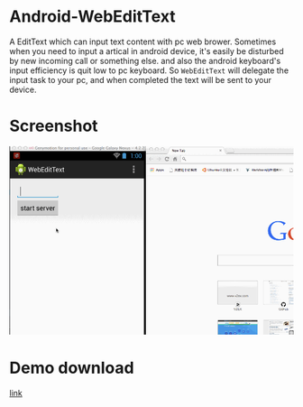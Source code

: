 Android-WebEditText
===================

A EditText which can input text content with pc web brower.
Sometimes when you need to input a artical in android device, it's easily be disturbed by new incoming call or something else. and also the android keyboard's input efficiency is quit low to pc keyboard.
So `WebEditText` will delegate the input task to your pc, and when completed the text will be sent to your device.

Screenshot
=====
![](./slide2.gif)

Demo download
=====
[link](http://pan.baidu.com/s/1jGJwzlG)
